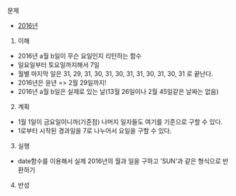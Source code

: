 문제
- [2016년](https://programmers.co.kr/learn/courses/30/lessons/12901)


1. 이해

- 2016년 a월 b일이 무슨 요일인지 리턴하는 함수
- 일요일부터 토요일까지해서 7일
- 월별 마지막 일은 31, 29, 31, 30, 31, 30, 31, 31, 30, 31, 30, 31 로 끝난다.
- 2016년은 윤년 => 2월 29일까지!
- 2016년 a월 b일은 실제로 있는 날(13월 26일이나 2월 45일같은 날짜는 없음)

2. 계획
- 1월 1일이 금요일이니까(기준점) 나머지 일자들도 여기를 기준으로 구할 수 있다. 
- 1로부터 시작된 경과일을 7로 나누어서 요일을 구할 수 있다.

3. 실행
- date함수를 이용해서 실제 2016년의 월과 일을 구하고 'SUN'과 같은 형식으로 반환하기

4. 반성
